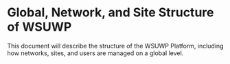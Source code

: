 # Global, Network, and Site Structure of WSUWP

This document will describe the structure of the WSUWP Platform, including how networks, sites, and users are managed on a global level.